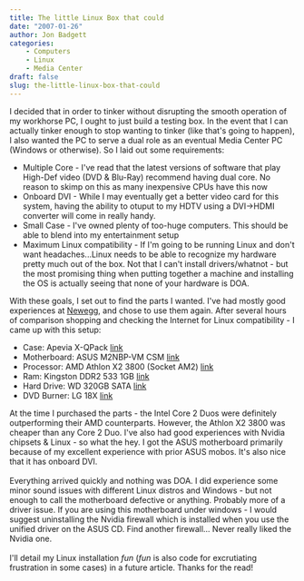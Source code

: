 ```yaml
---
title: The little Linux Box that could
date: "2007-01-26"
author: Jon Badgett
categories:
    - Computers
    - Linux
    - Media Center
draft: false
slug: the-little-linux-box-that-could
---
```


I decided that in order to tinker without disrupting the smooth operation of my
workhorse PC, I ought to just build a testing box. In the event that I can
actually tinker enough to stop wanting to tinker (like that's going to happen),
I also wanted the PC to serve a dual role as an eventual Media Center PC
(Windows or otherwise). So I laid out some requirements:<br /><ul><li>Multiple
Core - I've read that the latest versions of software that play High-Def video
(DVD & Blu-Ray) recommend having dual core. No reason to skimp on this as many
inexpensive CPUs have this now</li><li>Onboard DVI - While I may eventually get
a better video card for this system, having the ability to otuput to my HDTV
using a
DVI-><span class="blsp-spelling-error" id="SPELLING_ERROR_0" onclick="BLOG_clickHandler(this)">HDMI</span>
converter will come in really handy.</li><li>Small Case - I've owned plenty of
too-huge computers. This should be able to blend into my entertainment
setup</li><li>Maximum Linux compatibility - If I'm going to be running
<span class="blsp-spelling-corrected" id="SPELLING_ERROR_1" onclick="BLOG_clickHandler(this)">Linux</span>
and don't want headaches...Linux needs to be able to recognize my hardware
pretty much out of the box. Not that I can't install drivers/whatnot - but the
most promising thing when putting together a machine and installing the OS is
actually seeing that none of your hardware is DOA.</li></ul>With these goals, I
set out to find the parts I wanted. I've had mostly good experiences at
<a href="http://www.newegg.com/"><span class="blsp-spelling-error" id="SPELLING_ERROR_2" onclick="BLOG_clickHandler(this)">Newegg</span></a>,
and chose to use them again. After several hours of comparison shopping and
checking the
<span class="blsp-spelling-corrected" id="SPELLING_ERROR_3" onclick="BLOG_clickHandler(this)">Internet</span>
for Linux compatibility - I came up with this setup:<br /><ul><li>Case:
<span class="blsp-spelling-error" id="SPELLING_ERROR_4" onclick="BLOG_clickHandler(this)">Apevia</span>
X-<span class="blsp-spelling-error" id="SPELLING_ERROR_5" onclick="BLOG_clickHandler(this)">QPack</span>
<a href="http://www.newegg.com/Product/Product.asp?Item=N82E16811144162">link</a></li><li>Motherboard:
<span class="blsp-spelling-error" id="SPELLING_ERROR_6" onclick="BLOG_clickHandler(this)">ASUS</span>
M2<span class="blsp-spelling-error" id="SPELLING_ERROR_7" onclick="BLOG_clickHandler(this)">NBP</span>-<span class="blsp-spelling-error" id="SPELLING_ERROR_8" onclick="BLOG_clickHandler(this)">VM</span>
<span class="blsp-spelling-error" id="SPELLING_ERROR_9" onclick="BLOG_clickHandler(this)">CSM</span>
<a href="http://www.newegg.com/Product/Product.asp?Item=N82E16813131072">link</a></li><li>Processor:
<span class="blsp-spelling-error" id="SPELLING_ERROR_10" onclick="BLOG_clickHandler(this)">AMD</span>
<span class="blsp-spelling-error" id="SPELLING_ERROR_11" onclick="BLOG_clickHandler(this)">Athlon</span>
X2 3800 (Socket AM2)
<a href="http://www.newegg.com/Product/Product.asp?Item=N82E16819103735">link</a></li><li>Ram:
Kingston
<span class="blsp-spelling-error" id="SPELLING_ERROR_12" onclick="BLOG_clickHandler(this)">DDR</span>2
533 1GB
<a href="http://www.newegg.com/Product/Product.asp?Item=N82E16820144151">link</a></li><li>Hard
Drive:
<span class="blsp-spelling-error" id="SPELLING_ERROR_13" onclick="BLOG_clickHandler(this)">WD</span>
320GB
<span class="blsp-spelling-error" id="SPELLING_ERROR_14" onclick="BLOG_clickHandler(this)">SATA</span>
<a href="http://www.newegg.com/Product/Product.asp?Item=N82E16822136003">link</a></li><li>DVD
Burner: LG 18X
<a href="http://www.newegg.com/Product/Product.asp?Item=N82E16827136103">link</a></li></ul>At
the time I purchased the parts - the Intel Core 2 Duos were definitely
outperforming their
<span class="blsp-spelling-error" id="SPELLING_ERROR_15" onclick="BLOG_clickHandler(this)">AMD</span>
counterparts. However, the
<span class="blsp-spelling-error" id="SPELLING_ERROR_16" onclick="BLOG_clickHandler(this)">Athlon</span>
X2 3800 was cheaper than any Core 2 Duo. I've also had good experiences with
<span class="blsp-spelling-error" id="SPELLING_ERROR_17" onclick="BLOG_clickHandler(this)">Nvidia</span>
<span class="blsp-spelling-error" id="SPELLING_ERROR_18" onclick="BLOG_clickHandler(this)">chipsets</span>
&amp; Linux - so what the hey. I got the ASUS motherboard primarily because of
my excellent experience with prior ASUS mobos. It's also nice that it has
onboard DVI.<br /><br />Everything arrived quickly and nothing was DOA. I did
experience some minor sound issues with different
<span class="blsp-spelling-corrected" id="SPELLING_ERROR_19" onclick="BLOG_clickHandler(this)">Linux</span>
<span class="blsp-spelling-error" id="SPELLING_ERROR_20" onclick="BLOG_clickHandler(this)">distros</span>
and Windows - but not enough to call the motherboard defective or anything.
Probably more of a driver issue. If you are using this motherboard under
windows - I would suggest uninstalling the Nvidia firewall which is installed
when you use the unified driver on the ASUS CD. Find another firewall... Never
really liked the Nvidia one.<br /><br />I'll detail my Linux installation
<span style="FONT-STYLE: italic">fun</span>
(<span style="FONT-STYLE: italic">fun</span> is also code for excrutiating
frustration in some cases) in a future article. Thanks for the read!
